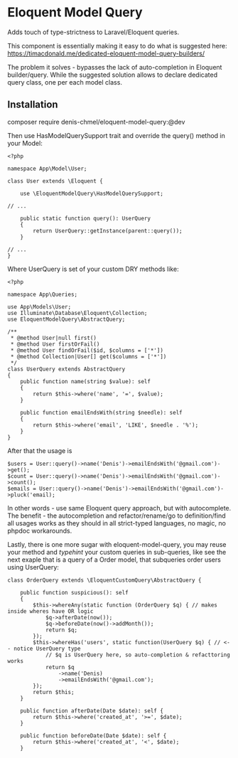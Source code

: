 # Eloquent Model Query

Adds touch of type-strictness to Laravel/Eloquent queries.

This component is essentially making it easy to do what is suggested here:
https://timacdonald.me/dedicated-eloquent-model-query-builders/

The problem it solves - bypasses the lack of auto-completion in Eloquent builder/query. While the suggested solution allows to declare dedicated query class, one per each model class.

## Installation

composer require denis-chmel/eloquent-model-query:@dev

Then use HasModelQuerySupport trait and override the query() method in your Model:
```
<?php

namespace App\Model\User;

class User extends \Eloquent {

    use \EloquentModelQuery\HasModelQuerySupport;

// ...

    public static function query(): UserQuery
    {
        return UserQuery::getInstance(parent::query());
    }

// ...
}
```

Where UserQuery is set of your custom DRY methods like:
```
<?php

namespace App\Queries;

use App\Models\User;
use Illuminate\Database\Eloquent\Collection;
use EloquentModelQuery\AbstractQuery;

/**
 * @method User|null first()
 * @method User firstOrFail()
 * @method User findOrFail($id, $columns = ['*'])
 * @method Collection|User[] get($columns = ['*'])
 */
class UserQuery extends AbstractQuery
{
    public function name(string $value): self
    {
        return $this->where('name', '=', $value);
    }

    public function emailEndsWith(string $needle): self
    {
        return $this->where('email', 'LIKE', $needle . '%');
    }
}
```

After that the usage is
```
$users = User::query()->name('Denis')->emailEndsWith('@gmail.com')->get();
$count = User::query()->name('Denis')->emailEndsWith('@gmail.com')->count();
$emails = User::query()->name('Denis')->emailEndsWith('@gmail.com')->pluck('email);
```
In other words - use same Eloquent query approach, but with autocomplete. The benefit - the autocompletion and refactor/rename/go to definition/find all usages works as they should in all strict-typed languages, no magic, no phpdoc workarounds.

Lastly, there is one more sugar with eloquent-model-query, you may reuse your method and *typehint* your custom queries in sub-queries, like see the next exaple that is a query of a Order model, that subqueries order users using UserQuery:

```
class OrderQuery extends \EloquentCustomQuery\AbstractQuery {

    public function suspicious(): self
    {
        $this->whereAny(static function (OrderQuery $q) { // makes inside wheres have OR logic
            $q->afterDate(now());
            $q->beforeDate(now()->addMonth());
            return $q;
        });
        $this->whereHas('users', static function(UserQuery $q) { // <-- notice UserQuery type
            // $q is UserQuery here, so auto-completion & refacttoring works 
            return $q
                ->name('Denis)
                ->emailEndsWith('@gmail.com');
        });
        return $this;
    }

    public function afterDate(Date $date): self {
        return $this->where('created_at', '>=', $date);
    }

    public function beforeDate(Date $date): self {
        return $this->where('created_at', '<', $date);
    }
```
